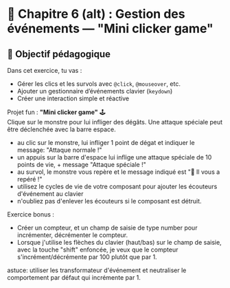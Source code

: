 # 🧪 Chapitre 6 (alt) : Gestion des événements — "Mini clicker game"

## 🎯 Objectif pédagogique

Dans cet exercice, tu vas :

- Gérer les clics et les survols avec `@click`, `@mouseover`, etc.
- Ajouter un gestionnaire d’événements clavier (`keydown`)
- Créer une interaction simple et réactive

Projet fun : **"Mini clicker game"** 🕹️  
Clique sur le monstre pour lui infliger des dégâts. Une attaque spéciale peut être déclenchée avec la barre espace.

- au clic sur le monstre, lui infliger 1 point de dégat et indiquer le message: "Attaque normale !"
- un appuis sur la barre d'espace lui inflige une attaque spéciale de 10 points de vie, + message "Attaque spéciale !"
- au survol, le monstre vous repère et le message indiqué est "👀 Il vous a repéré !"
- utilisez le cycles de vie de votre composant pour ajouter les écouteurs d'événement au clavier
- n'oubliez pas d'enlever les écouteurs si le composant est détruit.

Exercice bonus :

- Créer un compteur, et un champ de saisie de type number pour incrémenter, décrémenter le compteur.
- Lorsque j'utilise les flèches du clavier (haut/bas) sur le champ de saisie, avec la touche "shift" enfoncée, je veux que le compteur s'incrément/décrémente par 100 plutôt que par 1.

astuce: utiliser les transformateur d'événement et neutraliser le comportement par défaut qui incrémente par 1.
